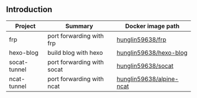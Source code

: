 ## Introduction

| Project      | Summary                    | Docker image path                                                                             |
| ------------ | -------------------------- | --------------------------------------------------------------------------------------------- |
| frp          | port forwarding with frp   | [hunglin59638/frp](https://hub.docker.com/repository/docker/hunglin59638/frp)                 |
| hexo-blog    | build blog with hexo       | [hunglin59638/hexo-blog](https://hub.docker.com/repository/docker/hunglin59638/hexo-blog)     |
| socat-tunnel | port forwarding with socat | [hunglin59638/socat](https://hub.docker.com/repository/docker/hunglin59638/socat)             |
| ncat-tunnel  | port forwarding with ncat  | [hunglin59638/alpine-ncat](https://hub.docker.com/repository/docker/hunglin59638/alpine-ncat) |